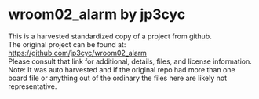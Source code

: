
# wroom02_alarm by jp3cyc  
This is a harvested standardized copy of a project from github.  
The original project can be found at:  
https://github.com/jp3cyc/wroom02_alarm  
Please consult that link for additional, details, files, and license information.  
Note: It was auto harvested and if the original repo had more than one board file or anything out of the ordinary the files here are likely not representative.  
    